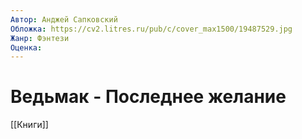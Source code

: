 ```yaml
---
Автор: Анджей Сапковский
Обложка: https://cv2.litres.ru/pub/c/cover_max1500/19487529.jpg
Жанр: Фэнтези
Оценка: 
---
```


# Ведьмак - Последнее желание

[[Книги]]